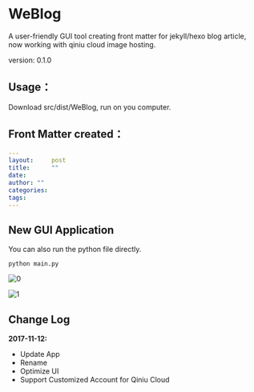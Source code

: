 # WeBlog
A user-friendly GUI tool creating front matter for jekyll/hexo blog article, now working with qiniu cloud image hosting.

version: 0.1.0

## Usage：
Download src/dist/WeBlog, run on you computer.

## Front Matter created：
```YAML
---
layout:     post
title:      ""
date: 
author: ""
categories:
tags:
---
```



## New GUI Application

You can also run the python file directly.

`python main.py`

![0](http://oc0d8ll0h.bkt.clouddn.com/README/0.png)

![1](http://oc0d8ll0h.bkt.clouddn.com/README/1.png)

## Change Log

**2017-11-12:**

- Update App
- Rename
- Optimize UI
- Support Customized Account for Qiniu Cloud